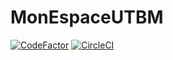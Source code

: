 # MonEspaceUTBM
[![CodeFactor](https://www.codefactor.io/repository/github/danykem/monespaceutbm/badge/prod)](https://www.codefactor.io/repository/github/danykem/monespaceutbm/overview/prod)
[![CircleCI](https://circleci.com/gh/nzodalandry/MonEspaceUTBM.svg?style=svg)](https://circleci.com/gh/nzodalandry/MonEspaceUTBM)
